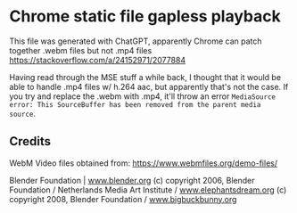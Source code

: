 # Chrome static file gapless playback

This file was generated with ChatGPT, apparently Chrome can patch together .webm files but not .mp4 files
https://stackoverflow.com/a/24152971/2077884

Having read through the MSE stuff a while back, I thought that it would be able to handle .mp4 files w/ h.264 aac,
but apparently that's not the case. If you try and replace the .webm with .mp4, it'll throw an error
`MediaSource error: This SourceBuffer has been removed from the parent media source`.

## Credits

WebM Video files obtained from: 
https://www.webmfiles.org/demo-files/

Blender Foundation | www.blender.org
(c) copyright 2006, Blender Foundation / Netherlands Media Art Institute / www.elephantsdream.org
(c) copyright 2008, Blender Foundation / www.bigbuckbunny.org
